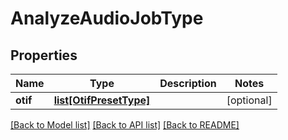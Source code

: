 # AnalyzeAudioJobType

## Properties
Name | Type | Description | Notes
------------ | ------------- | ------------- | -------------
**otif** | [**list[OtifPresetType]**](OtifPresetType.md) |  | [optional] 

[[Back to Model list]](../README.md#documentation-for-models) [[Back to API list]](../README.md#documentation-for-api-endpoints) [[Back to README]](../README.md)


